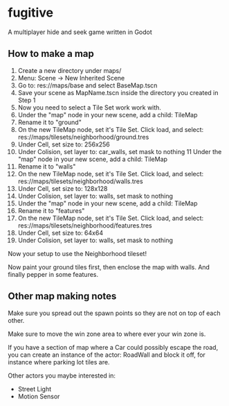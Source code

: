 # fugitive
 A multiplayer hide and seek game written in Godot

## How to make a map
1. Create a new directory under maps/
2. Menu: Scene -> New Inherited Scene
3. Go to: res://maps/base and select BaseMap.tscn
4. Save your scene as MapName.tscn inside the directory you created in Step 1
5. Now you need to select a Tile Set work work with.
6. Under the "map" node in your new scene, add a child: TileMap
7. Rename it to "ground"
8. On the new TileMap node, set it's Tile Set. Click load, and select: res://maps/tilesets/neighborhood/ground.tres
9. Under Cell, set size to: 256x256
10. Under Colision, set layer to: car_walls, set mask to nothing
11 Under the "map" node in your new scene, add a child: TileMap
12. Rename it to "walls"
13. On the new TileMap node, set it's Tile Set. Click load, and select: res://maps/tilesets/neighborhood/walls.tres
14. Under Cell, set size to: 128x128
15. Under Colision, set layer to: walls, set mask to nothing
16. Under the "map" node in your new scene, add a child: TileMap
17. Rename it to "features"
18. On the new TileMap node, set it's Tile Set. Click load, and select: res://maps/tilesets/neighborhood/features.tres
19. Under Cell, set size to: 64x64
20. Under Colision, set layer to: walls, set mask to nothing

Now your setup to use the Neighborhood tileset!

Now paint your ground tiles first, then enclose the map with walls. And finally pepper in some features.

## Other map making notes
Make sure you spread out the spawn points so they are not on top of each other.

Make sure to move the win zone area to where ever your win zone is.

If you have a section of map where a Car could possibly escape the road, you can create an instance of the actor: RoadWall and block it off, for instance where parking lot tiles are.

Other actors you maybe interested in:
* Street Light
* Motion Sensor
